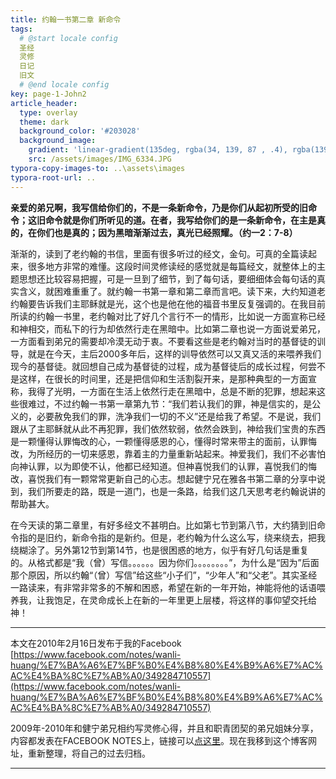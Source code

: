 ```yaml
---
title: 约翰一书第二章 新命令
tags: 
  # @start locale config
  圣经
  灵修
  日记
  旧文
  # @end locale config
key: page-1-John2
article_header:
  type: overlay
  theme: dark
  background_color: '#203028'
  background_image:
    gradient: 'linear-gradient(135deg, rgba(34, 139, 87 , .4), rgba(139, 34, 139, .4))'
    src: /assets/images/IMG_6334.JPG
typora-copy-images-to: ..\assets\images
typora-root-url: ..
---
```


**亲爱的弟兄啊，我写信给你们的，不是一条新命令，乃是你们从起初所受的旧命令；这旧命令就是你们所听见的道。在者，我写给你们的是一条新命令，在主是真的，在你们也是真的；因为黑暗渐渐过去，真光已经照耀。（约一2：7-8）**

<!--more-->

渐渐的，读到了老约翰的书信，里面有很多听过的经文，金句。可真的全篇读起来，很多地方非常的难懂。这段时间灵修读经的感觉就是每篇经文，就整体上的主题思想还比较容易把握，可是一旦到了细节，到了每句话，要细细体会每句话的真实含义，就困难重重了。就约翰一书第一章和第二章而言吧。读下来，大约知道老约翰要告诉我们主耶稣就是光，这个也是他在他的福音书里反复强调的。在我目前所读的约翰一书里，老约翰对比了好几个言行不一的情形，比如说一方面宣称已经和神相交，而私下的行为却依然行走在黑暗中。比如第二章也说一方面说爱弟兄，一方面看到弟兄的需要却冷漠无动于衷。不要看这些是老约翰对当时的基督徒的训导，就是在今天，主后2000多年后，这样的训导依然可以又真又活的来喂养我们现今的基督徒。就回想自己成为基督徒的过程，成为基督徒后的成长过程，何尝不是这样，在很长的时间里，还是把信仰和生活割裂开来，是那种典型的一方面宣称，我得了光明，一方面在生活上依然行走在黑暗中，总是不断的犯罪，想起来这些很难过，不过约翰一书第一章第九节：“我们若认我们的罪，神是信实的，是公义的，必要赦免我们的罪，洗净我们一切的不义”还是给我了希望。不是说，我们跟从了主耶稣就从此不再犯罪，我们依然软弱，依然会跌到，神给我们宝贵的东西是一颗懂得认罪悔改的心，一颗懂得感恩的心，懂得时常来带主的面前，认罪悔改，为所经历的一切来感恩，靠着主的力量重新站起来。神爱我们，我们不必害怕向神认罪，以为即使不认，他都已经知道。但神喜悦我们的认罪，喜悦我们的悔改，喜悦我们有一颗常常更新自己的心志。想起健宁兄在雅各书第二章的分享中说到，我们所要走的路，既是一道门，也是一条路，给我们这几天思考老约翰说讲的帮助甚大。

在今天读的第二章里，有好多经文不甚明白。比如第七节到第八节，大约猜到旧命令指的是旧约，新命令指的是新约。但是，老约翰为什么这么写，绕来绕去，把我绕糊涂了。另外第12节到第14节，也是很困惑的地方，似乎有好几句话是重复的。从格式都是“我（曾）写信。。。。。。因为你们。。。。。。。。”，为什么是“因为”后面那个原因，所以约翰“（曾）写信”给这些“小子们”，“少年人”和“父老”。其实圣经一路读来，有非常非常多的不解和困惑，希望在新的一年开始，神能将他的话语喂养我，让我饱足，在灵命成长上在新的一年里更上层楼，将这样的事仰望交托给神！

---

本文在2010年2月16日发布于我的Facebook [https://www.facebook.com/notes/wanli-huang/%E7%BA%A6%E7%BF%B0%E4%B8%80%E4%B9%A6%E7%AC%AC%E4%BA%8C%E7%AB%A0/349284710557](https://www.facebook.com/notes/wanli-huang/%E7%BA%A6%E7%BF%B0%E4%B8%80%E4%B9%A6%E7%AC%AC%E4%BA%8C%E7%AB%A0/349284710557)

2009年-2010年和健宁弟兄相约写灵修心得，并且和职青团契的弟兄姐妹分享，内容都发表在FACEBOOK NOTES上，链接可以[点这里](https://www.facebook.com/wanli.huang/notes)。现在我移到这个博客网址，重新整理，将自己的过去归档。

---





